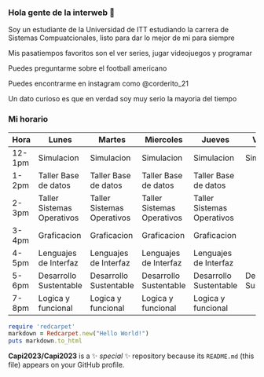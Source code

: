 ### Hola gente de la interweb 👋

Soy un estudiante de la Universidad de ITT estudiando la carrera de Sistemas Compuatcionales, listo para dar lo mejor de mi para siempre

Mis pasatiempos favoritos son el ver series, jugar videojuegos y programar

Puedes preguntarme sobre el football americano

Puedes encontrarme en instagram como @corderito_21

Un dato curioso es que en verdad soy muy serio la mayoria del tiempo

### Mi horario

| Hora   | Lunes                      | Martes                     | Miercoles                  | Jueves                     | Viernes                |
|--------|----------------------------|----------------------------|----------------------------|----------------------------|------------------------|
| 12-1pm | Simulacion                 | Simulacion                 | Simulacion                 | Simulacion                 | Simulacion             |
| 1-2pm  | Taller Base de datos       | Taller Base de datos       | Taller Base de datos       | Taller Base de datos       |                        |
| 2-3pm  | Taller Sistemas Operativos | Taller Sistemas Operativos | Taller Sistemas Operativos | Taller Sistemas Operativos |                        |
| 3-4pm  | Graficacion                | Graficacion                | Graficacion                | Graficacion                |                        |
| 4-5pm  | Lenguajes de Interfaz      | Lenguajes de Interfaz      | Lenguajes de Interfaz      | Lenguajes de Interfaz      |                        |
| 5-6pm  | Desarrollo Sustentable     | Desarrollo Sustentable     | Desarrollo Sustentable     | Desarrollo Sustentable     | Desarrollo Sustentable |
| 7-8pm  | Logica y funcional         | Logica y funcional         | Logica y funcional         | Logica y funcional         |                        |

```ruby
require 'redcarpet'
markdown = Redcarpet.new("Hello World!")
puts markdown.to_html
```


**Capi2023/Capi2023** is a ✨ _special_ ✨ repository because its `README.md` (this file) appears on your GitHub profile.

